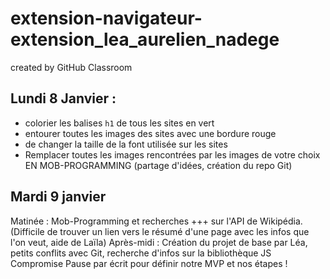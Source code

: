 # extension-navigateur-extension_lea_aurelien_nadege
created by GitHub Classroom

## Lundi 8 Janvier :
- colorier les balises `h1` de tous les sites en vert
- entourer toutes les images des sites avec une bordure rouge
- de changer la taille de la font utilisée sur les sites
- Remplacer toutes les images rencontrées par les images de votre choix
EN MOB-PROGRAMMING (partage d'idées, création du repo Git)

## Mardi 9 janvier
Matinée : Mob-Programming et recherches +++ sur l'API de Wikipédia. (Difficile de trouver un lien vers le résumé d'une page avec les infos que l'on veut, aide de Laïla)
Après-midi : Création du projet de base par Léa, petits conflits avec Git, recherche d'infos sur la bibliothèque JS Compromise
Pause par écrit pour définir notre MVP et nos étapes !

